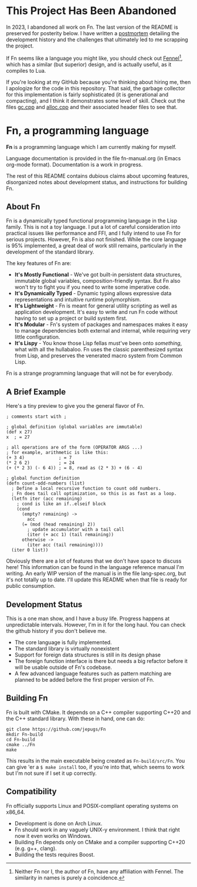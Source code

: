 # This Project Has Been Abandoned

In 2023, I abandoned all work on Fn. The last version of the README is preserved
for posterity below. I have written a [postmortem](POSTMORTEM.md) detailing the
development history and the challenges that ultimately led to me scrapping the
project.

If Fn seems like a language you might like, you should check out
[Fennel](https://fennel-lang.org/)[^1], which has a similar (but superior)
design, and is actually useful, as it compiles to Lua.

If you're looking at my GitHub because you're thinking about hiring me, then I
apologize for the code in this repository. That said, the garbage collector for
this implementation is fairly sophisticated (it is generational and compacting),
and I think it demonstrates some level of skill. Check out the files
[gc.cpp](src/gc.cpp) and [alloc.cpp](src/alloc.cpp) and their associated header
files to see that.

[^1]: Neither Fn nor I, the author of Fn, have any affiliation with Fennel. The
    similarity in names is purely a coincidence.


# Fn, a programming language

**Fn** is a programming language which I am currently making for myself.

Language documentation is provided in the file fn-manual.org (in Emacs org-mode
format). Documentation is a work in progress.

The rest of this README contains dubious claims about upcoming features,
disorganized notes about development status, and instructions for building Fn.


## About Fn

Fn is a dynamically typed functional programming language in the Lisp family.
This is not a toy language. I put a lot of careful consideration into practical
issues like performance and FFI, and I fully intend to use Fn for serious
projects. However, Fn is also not finished. While the core language is 95%
implemented, a great deal of work still remains, particularly in the development
of the standard library.

The key features of Fn are:
- **It's Mostly Functional** - We've got built-in persistent data structures,
  immutable global variables, composition-friendly syntax. But Fn also won't try
  to fight you if you need to write some imperative code.
- **It's Dynamically Typed** - Dynamic typing allows expressive data
  representations and intuitive runtime polymorphism.
- **It's Lightweight** - Fn is meant for general utility scripting as well as
  application development. It's easy to write and run Fn code without having to
  set up a project or build system first.
- **It's Modular** - Fn's system of packages and namespaces makes it easy to
  manage dependencies both external and internal, while requiring very little
  configuration.
- **It's Lispy** - You know those Lisp fellas must've been onto *something*,
  what with all the hullabaloo. Fn uses the classic parenthesized syntax from
  Lisp, and preserves the venerated macro system from Common Lisp.

Fn is a strange programming language that will not be for everybody.


## A Brief Example

Here's a tiny preview to give you the general flavor of Fn.

```
; comments start with ;

; global definition (global variables are immutable)
(def x 27)
x  ; = 27

; all operations are of the form (OPERATOR ARGS ...)
; for example, arithmetic is like this:
(+ 3 4)             ; = 7
(* 2 6 2)           ; = 24
(+ (* 2 3) (- 6 4)) ; = 8, read as (2 * 3) + (6 - 4)

; global function definition
(defn count-odd-numbers (list)
  ; Define a local recursive function to count odd numbers.
  ; Fn does tail call optimization, so this is as fast as a loop.
  (letfn iter (acc remaining)
    ; cond is like an if..elseif block
    (cond
      (empty? remaining) ->
        acc
      (= (mod (head remaining) 2))
        ; update accumulator with a tail call
        (iter (+ acc 1) (tail remaining))
      otherwise ->
        (iter acc (tail remaining))))
  (iter 0 list))
```

Obviously there are a lot of features that we don't have space to discuss here!
This information can be found in the language reference manual I'm writing. An
early WIP version of the manual is in the file lang-spec.org, but it's not
totally up to date. I'll update this README when that file is ready for public
consumption.


## Development Status

This is a one man show, and I have a busy life. Progress happens at
unpredictable intervals. However, I'm in it for the long haul. You can check the
github history if you don't believe me.

- The core language is fully implemented.
- The standard library is virtually nonexistent
- Support for foreign data structures is still in its design phase
- The foreign function interface is there but needs a big refactor before it
  will be usable outside of Fn's codebase.
- A few advanced language features such as pattern matching are planned to be
  added before the first proper version of Fn.


## Building Fn

Fn is built with CMake. It depends on a C++ compiler supporting C++20 and the
C++ standard library. With these in hand, one can do:

    git clone https://github.com/jepugs/Fn
    mkdir Fn-build
    cd Fn-build
    cmake ../Fn
    make

This results in the main executable being created as `Fn-build/src/Fn`. You can
give 'er a `$ make install` too, if you're into that, which seems to work but
I'm not sure if I set it up correctly.


## Compatibility

Fn officially supports Linux and POSIX-compliant operating systems on x86_64.
- Development is done on Arch Linux.
- Fn should work in any vaguely UNIX-y environment. I think that right now it
  even works on Windows.
- Building Fn depends only on CMake and a compiler supporting C++20 (e.g. g++,
  clang).
- Building the tests requires Boost.
  

